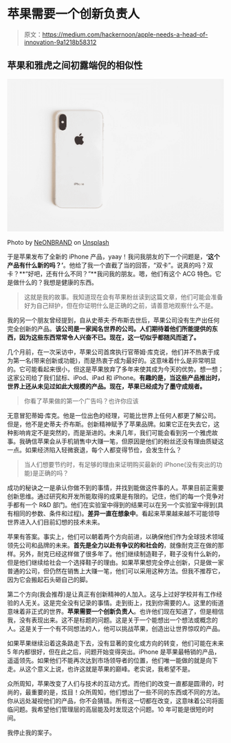 # 苹果需要一个创新负责人

> 原文：<https://medium.com/hackernoon/apple-needs-a-head-of-innovation-9a1218b58312>

## 苹果和雅虎之间初露端倪的相似性

![](img/2b29ac165583d7a5e7c1a5676585961d.png)

Photo by [NeONBRAND](https://unsplash.com/@neonbrand?utm_source=medium&utm_medium=referral) on [Unsplash](https://unsplash.com?utm_source=medium&utm_medium=referral)

于是苹果发布了全新的 iPhone 产品，yaay！我问我朋友的下一个问题是，**‘这个产品有什么新的吗？’**。他给了我一个直截了当的回答，“双卡”。说真的吗？双卡？**“好吧，还有什么不同？”**我问我的朋友。嗯，他们有这个 ACG 特色。它是做什么的？我想是健康的东西。

> 这就是我的故事。我知道现在会有苹果粉丝读到这篇文章，他们可能会准备好为自己辩护，但在你证明什么是正确的之前，请善意地观察什么不是。

我的另一个朋友曾经提到，自从史蒂夫·乔布斯去世后，苹果公司没有生产出任何完全创新的产品。**该公司是一家闻名世界的公司。人们期待着他们所能提供的东西，因为这些东西常常令人兴奋不已。现在，这一切似乎都随风而逝了。**

几个月前，在一次采访中，苹果公司首席执行官蒂姆·库克说，他们并不热衷于成为第一名(带来创新或功能)，而是热衷于成为最好的。这意味着什么是非常明显的。它可能看起来很小，但这是苹果放弃了多年来使其成为今天的优势。想一想；这家公司给了我们鼠标、iPod、iPad 和 iPhone。**有趣的是，当这些产品推出时，世界上还从未见过如此大规模的产品。现在，苹果已经成为了墨守成规者。**

> 你看了苹果做的第一个广告吗？也许你应该

无意冒犯蒂姆·库克。他是一位出色的经理，可能比世界上任何人都更了解公司。但是，他不是史蒂夫·乔布斯。创新精神赋予了苹果品牌。如果它正在失去它，这种影响肯定不是突然的，而是渐进的。未来几年，我们可能会看到另一个雅虎故事。我确信苹果会从手机销售中大赚一笔，但原因是他们的粉丝还没有理由质疑这一点。如果经济陷入轻微衰退，每个人都变得节俭，会发生什么？

> 当人们想要节约时，有足够的理由来证明购买最新的 iPhone(没有突出的功能)是正确的吗？

成功的秘诀之一是承认你做不到的事情，并找到能做这件事的人。苹果目前正需要创新思维。通过研究和开发所能取得的成果是有限的。记住，他们的每一个竞争对手都有一个 R&D 部门。他们在实验室中得到的结果可以在另一个实验室中得到(具有相同的参数、条件和过程)。**差异一直在想象中**。看起来苹果越来越不可能领导世界进入人们目前幻想的技术未来。

苹果有答案。事实上，他们可以朝着两个方向前进，以确保他们作为全球技术领域领先公司和品牌的未来。**首先是全力以赴有争议的和社会的**，就像耐克正在做的那样。另外，耐克已经这样做了很多年了。他们继续制造鞋子，鞋子没有什么新的，但是他们继续给社会一个选择鞋子的理由。如果苹果想完全停止创新，只是做一家普通的公司，但仍然在销售上大赚一笔，他们可以采用这种方法。但我不推荐它，因为它会搬起石头砸自己的脚。

第二个方向(我会推荐)是让真正有创新精神的人加入。这与上过好学校并有工作经验的人无关。这是完全没有记录的事情。走到街上，找到你需要的人。这里的街道意味着非正式的世界。**苹果需要一个创新负责人**。也许他们现在知道了，但是相信我，没有表现出来。这不是标题的问题。这是关于一个能想出一个想法或概念的人。这是关于一个有不同想法的人，他可以挑战苹果，创造出让世界惊叹的产品。

如果苹果继续沿着这条路走下去，没有显著的变化或方向的转变，他们可能在未来 5 年内都很好，但在此之后，问题开始变得突出。iPhone 是苹果最畅销的产品，遥遥领先。如果他们不能再次达到市场领导者的位置，他们唯一能做的就是向下走。从这个意义上说，也许这就是苹果的巅峰。老实说，我希望不是。

众所周知，苹果改变了人们与技术的互动方式。而他们的改变一直都是圆滑的，时尚的，最重要的是，炫目！众所周知，他们想出了一些不同的东西或不同的方法。你从远处凝视他们的产品，你不会猜错。所有这一切都在改变，这意味着公司将面临问题。我希望他们管理层的高层能及时发现这个问题。10 年可能是很短的时间。

我停止我的案子。
